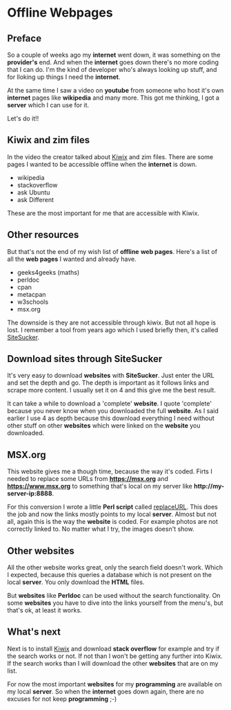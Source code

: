 # Offline Webpages

## Preface

So a couple of weeks ago my **internet** went down, it was something on the **provider's** end. And when the **internet** goes down there's no more coding that I can do. I'm the kind of developer who's always looking up stuff, and for lloking up things I need the **internet**.

At the same time I saw a video on **youtube** from someone who host it's own **internet** pages like **wikipedia** and many more. This got me thinking, I got a **server** which I can use for it.

Let's do it!!

## Kiwix and zim files

In the video the creator talked about [Kiwix](https://kiwix.org/en/) and zim files. There are some pages I wanted to be accessible offline when the **internet** is down.

- wikipedia
- stackoverflow
- ask Ubuntu
- ask Different

These are the most important for me that are accessible with Kiwix. 

## Other resources

But that's not the end of my wish list of **offline** **web pages**. Here's a list of all the **web pages** I wanted and already have.

- geeks4geeks (maths)
- perldoc
- cpan
- metacpan
- w3schools
- msx.org

The downside is they are not accessible through kiwix.
But not all hope is lost. I remember a tool from years ago which I used briefly then, it's called [SiteSucker](https://sitesucker.en.softonic.com/mac?ex=RAMP-2046.0).

## Download sites through SiteSucker

It's very easy to download **websites** with **SiteSucker**. Just enter the URL and set the depth and go. The depth is important as it follows links and scrape more content. I usually set it on 4 and this give me the best result.

It can take a while to download a 'complete' **website**. I quote 'complete' because you never know when you downloaded the full **website**. As I said earlier I use 4 as depth because this download everything I need without other stuff on other **websites** which were linked on the **website** you downloaded.

## MSX.org

This website gives me a though time, because the way it's coded. Firts I needed to replace some URLs from **https://msx.org** and **https://www.msx.org** to something that's local on my server like **http://my-server-ip:8888**.

For this conversion I wrote a little **Perl script** called [replaceURL](https://github.com/gwendebrul/replaceURL). This does the job and now the links mostly points to my local **server**. Almost but not all, again this is the way the **website** is coded. For example photos are not correctly linked to. No matter what I try, the images doesn't show.

## Other websites

All the other website works great, only the search field doesn't work. Which I expected, because this queries a database which is not present on the local **server**. You only download the **HTML** files.

But **websites** like **Perldoc** can be used without the search functionality. On some **websites** you have to dive into the links yourself from the menu's, but that's ok, at least it works.

## What's next

Next is to install [Kiwix](https://kiwix.org/en/) and download **stack overflow** for example and try if the search works or not. If not than I won't be getting any further into Kiwix. If the search works than I will download the other **websites** that are on my list.

For now the most important **websites** for my **programming** are available on my local **server**. So when the **internet** goes down again, there are no excuses for not keep **programming** ;-)